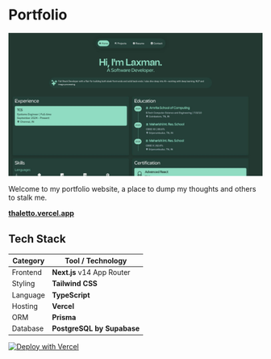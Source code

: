 # Portfolio

[![Portfolio Website Screenshot](https://github.com/thaletto/Portfolio/blob/bcd350885284ba6d3d89e33b6df0541c0c0d024f/.github/portfolio.jpg)](https://thaletto.vercel.app)

Welcome to my portfolio website, a place to dump my thoughts and others to stalk me.

**[thaletto.vercel.app](https://thaletto.vercel.app)**

## Tech Stack

| Category            | Tool / Technology            |
|---------------------|------------------------------|
| Frontend            | **Next.js** v14 App Router   |
| Styling             | **Tailwind CSS**             |
| Language            | **TypeScript**               |
| Hosting             | **Vercel**                   |
| ORM                 | **Prisma**                   |
| Database            | **PostgreSQL by Supabase**   |

[![Deploy with Vercel](https://vercel.com/button)](https://vercel.com/import/project?template=https://github.com/thaletto/Portfolio)
